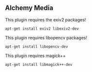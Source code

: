 ## Alchemy Media

This plugin requires the exiv2 packages!

    apt-get install exiv2 libexiv2-dev

This plugin requires libopencv packages!

    apt-get install libopencv-dev

This plugin requires magick++

    apt-get install libmagick++-dev
